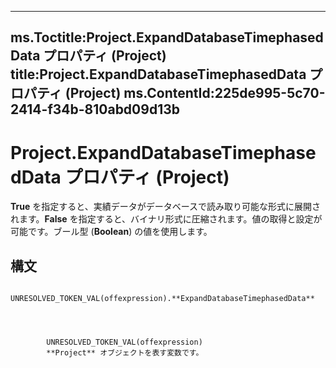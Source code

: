

---
ms.Toctitle:Project.ExpandDatabaseTimephasedData プロパティ (Project)
title:Project.ExpandDatabaseTimephasedData プロパティ (Project)
ms.ContentId:225de995-5c70-2414-f34b-810abd09d13b
---
# Project.ExpandDatabaseTimephasedData プロパティ (Project)




**True** を指定すると、実績データがデータベースで読み取り可能な形式に展開されます。**False** を指定すると、バイナリ形式に圧縮されます。値の取得と設定が可能です。ブール型 (**Boolean**) の値を使用します。

## 構文

            UNRESOLVED_TOKEN_VAL(offexpression).**ExpandDatabaseTimephasedData**




            UNRESOLVED_TOKEN_VAL(offexpression)
            **Project** オブジェクトを表す変数です。




